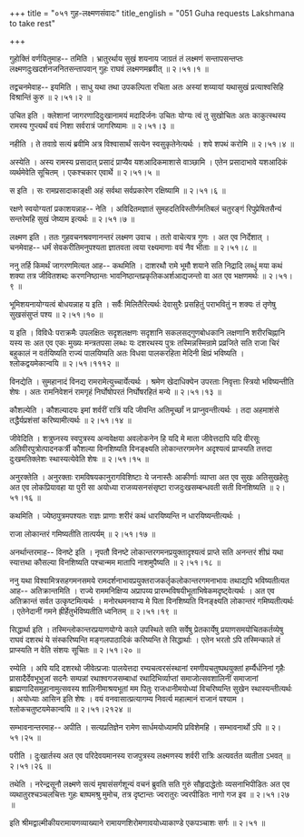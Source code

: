 +++
title = "०५१ गुह-लक्ष्मणसंवादः"
title_english = "051 Guha requests Lakshmana to take rest"

+++


गुहोक्तिं वर्णयितुमाह-- तमिति । भ्रातुरर्थाय सुखं शयनाय जाग्रतं तं
लक्ष्मणं सन्तापसन्तप्तः लक्ष्मणदुःखदर्शनजनितसन्तापवान् गुहः राघवं
लक्ष्मणमब्रवीत्  ॥  २।५१।१  ॥   

  

तद्वचनमेवाह-- इयमिति । साधु यथा तथा उपकल्पिता रचिता अतः अस्यां शय्यायां
यथासुखं प्रत्याश्वसिहि विश्रान्तिं कुरु  ॥  २।५१।२  ॥   

  

उचित इति । क्लेशानां जागरणादिदुःखानामयं मदादिर्जनः उचितः योग्यः त्वं तु
सुखोचितः अतः काकुत्स्थस्य रामस्य गुप्त्यर्थं वयं निशा सर्वरात्रं
जागरिष्यामः  ॥  २।५१।३  ॥   

  

नहीति । ते तवाग्रे सत्यं ब्रवीमि अत्र विश्वासार्थं सत्येन
स्वसुकृतेनेत्यर्थः । शपे शपथं करोमि  ॥  २।५१।४  ॥   

  

अस्येति । अस्य रामस्य प्रसादात् प्रसादं प्राप्यैव यशआदिकमाशासे वाञ्छामि
। एतेन प्रसादाभावे यशआदिकं व्यर्थमेवेति सूचितम् । एकश्चकार एवार्थे  ॥ 
२।५१।५  ॥   

  

स इति । सः रामप्रसादाकाङ्क्षी अहं सर्वथा सर्वप्रकारेण रक्षिष्यामि  ॥ 
२।५१।६  ॥   

  

रक्षणे स्वयोग्यतां प्रकाशयन्नाह-- नेति । अविदितमज्ञातं
सुमहदतिविस्तीर्णमतिबलं चतुरङ्गं रिपुप्रेषितसैन्यं सन्तरेमहि सुखं जेष्याम
इत्यर्थः  ॥  २।५१।७  ॥   

  

लक्ष्मण इति । ततः गुहवचनश्रवणानन्तरं लक्ष्मण उवाच । ततो वाचेत्यत्र गुणः
। अत एव निर्देशात् । चनमेवाह-- धर्मं सेवकरीतिमनुपश्यता ज्ञातवता त्वया
रक्ष्यमाणाः वयं नैव भीताः  ॥  २।५१।८  ॥   

  

ननु तर्हि किमर्थं जागरणमित्यत आह-- कथमिति । दाशरथौ रामे भूमौ शयाने सति
निद्रादि लब्धुं मया कथं शक्या तत्र जीवितशब्दः करणनिष्ठान्तः
भावनिष्ठान्तप्रकृतिकअर्शआद्यजन्तो वा अत एव भक्षणमर्थः  ॥  २।५१।९  ॥   

  

भूमिशयनायोग्यत्वं बोधयन्नाह य इति । सर्वैः मिलितैरित्यर्थः देवासुरैः
प्रसहितुं पराभवितुं न शक्यः तं तृणेषु सुखसंसुप्तं पश्य  ॥  २।५१।१०  ॥   

  

य इति । विविधैः पराक्रमैः उपलक्षितः सदृशलक्षणः सदृशानि सकलसद्गुणबोधकानि
लक्षणानि शरीरचिह्नानि यस्य सः अत एव एकः मुख्यः मन्त्रतपसा लब्धः यः
दशरथस्य पुत्रः तस्मिन्नस्मिन्रामे प्रव्रजिते सति राजा चिरं बहुकालं न
वर्तयिष्यति राज्यं पालयिष्यति अतः विधवा पालकरहिता मेदिनी क्षिप्रं
भविष्यति । श्लोकद्वयमेकान्वयि  ॥  २।५१।१११२  ॥   

  

विनद्येति । सुमहानादं विनद्य रामरामेत्युच्चार्येत्यर्थः । श्रमेण
खेदाधिक्येन उपरताः निवृत्ताः स्त्रियो भविष्यन्तीति शेषः । अतः रामनिवेशनं
रामगृहं निर्घोषोपरतं निर्घोषरहितं मन्ये  ॥  २।५१।१३  ॥   

  

कौशल्येति । कौशल्यादयः इमां शर्वरीं रात्रिं यदि जीवन्ति अतिमूर्च्छां न
प्राप्नुवन्तीत्यर्थः । तदा अहमाशंसे तद्धैर्यप्रशंसां करिष्यामीत्यर्थः  ॥ 
२।५१।१४  ॥   

  

जीवेदिति । शत्रुघ्नस्य स्वपुत्रस्य अन्ववेक्षया अवलोकनेन हि यदि मे माता
जीवेत्तदापि यदि वीरसूः अतिवीरपुत्रोत्पादनकर्त्री कौशल्या विनशिष्यति
विनङ्क्ष्यति लोकान्तरगमनेन अदृश्यत्वं प्राप्स्यति तत्तदा दुःखमतिक्लेशः
स्थास्यत्येवेति शेषः  ॥  २।५१।१५  ॥   

  

अनुरक्तेति । अनुरक्ताः रामविषयकानुरागविशिष्टाः ये जनास्तैः आकीर्णाः
व्याप्ता अत एव सुखः अतिसुखहेतुः अत एव लोकप्रियावहा या पुरी सा अयोध्या
राजव्यसनसंसृष्टा राजदुःखसम्बन्धवती सती विनशिष्यति  ॥  २।५१।१६  ॥   

  

कथमिति । ज्येष्ठपुत्रमपश्यतः राज्ञः प्राणाः शरीरं कथं धारयिष्यन्ति न
धारयिष्यन्तीत्यर्थः ।  

राजा लोकान्तरं गमिष्यतीति तात्पर्यम्  ॥  २।५१।१७  ॥   

  

अनर्थान्तरमाह-- विनष्टे इति । नृपतौ विनष्टे
लोकान्तरगमनप्रयुक्तादृश्यत्वं प्राप्ते सति अनन्तरं शीघ्रं यथा स्यात्तथा
कौसल्या विनशिष्यति पश्चान्मम मातापि नाशमुपैष्यति  ॥  २।५१।१८  ॥   

  

ननु यथा विश्वामित्रसहगमनसमये
रामदर्शनाभावप्रयुक्तराजकर्तृकलोकान्तरगमनाभावः तथाद्यपि भविष्यतीत्यत आह--
अतिक्रान्तमिति । राज्ये राममनिक्षिप्य अप्रापय्य
प्रारम्भविषयीभूताभिषेकमदृष्ट्वेत्यर्थः । अत एव अतिक्रान्तं सर्वत
उत्कृष्टमित्यर्थः । मनोरथमनवाप्य मे पिता विनशिष्यति विनङ्क्ष्यति
लोकान्तरं गमिष्यतीत्यर्थः । एतेनेदानीं गमने ह्रीर्हेतुर्भविष्यतीति
ध्वनितम्  ॥  २।५१।१९  ॥   

  

सिद्धार्था इति । तस्मिन्लोकान्तरप्रयाणयोग्ये काले उपस्थिते सति सर्वेषु
प्रेतकार्येषु प्रयाणसमयोचितकर्तव्येषु राघवं दशरथं ये संस्करिष्यन्ति
मङ्गलपाठादिकं करिष्यन्ति ते सिद्धार्थाः । एतेन भरतो ऽपि तस्मिन्काले तं
प्राप्स्यति न वेति संशयः सूचितः  ॥  २।५१।२०  ॥   

  

रम्येति । अपि यदि दशरथो जीवेत्प्रजाः पालयेत्तदा रम्यचत्वरसंस्थानां
रमणीयचतुष्पथयुक्तां हर्म्यैर्धनिनां गृहैः प्रासादैर्देवभूभुजां सदनैः
सम्पन्नां रथाश्वगजसम्बाधां रथादिभिर्व्याप्तां समाजोत्सवशालिनीं समाजानां
ब्राह्मणादिसमूहानामुत्सवस्य शालिनीमाश्रयभूतां मम पितुः राजधानीमयोध्यां
विचरिष्यन्ति सुखेन स्थास्यन्तीत्यर्थः । अयोध्याः आसिन इति शेषः । वयं
वनवासात्प्रत्यागम्य निवर्त्य महात्मानं राजानं पश्याम ।
श्लोकचतुष्टयमेकान्वयि  ॥  २।५१।२१२४  ॥   

  

सम्भावनान्तरमाह-- अपीति । सत्यप्रतिज्ञेन रामेण सार्धमयोध्यामपि
प्रविशेमहि । सम्भावनार्थो ऽपि  ॥  २।५१।२५  ॥   

  

परीति । दुःखार्तस्य अत एव परिदेवयमानस्य राजपुत्रस्य लक्ष्मणस्य शर्वरी
रात्रिः अत्यवर्तत व्यतीता ऽभवत्  ॥  २।५१।२६  ॥   

  

तथेति । नरेन्द्रसूनौ लक्ष्मणे सत्यं मृषासंसर्गशून्यं वचनं ब्रुवति सति
गुरुं सौहृदाद्धेतोः व्यसनाभिपीडितः अत एव व्यथातुरश्चञ्चलचित्तः गुहः
बाष्पमश्रु मुमोच, तत्र दृष्टान्तः ज्वरातुरः ज्वरपीडितः नागो गज इव  ॥ 
२।५१।२७  ॥   

  

इति श्रीमद्वाल्मीकीयरामायणव्याख्याने रामायणशिरोमणावयोध्याकाण्डे
एकपञ्चाशः सर्गः  ॥  २।५१  ॥   

  

  


